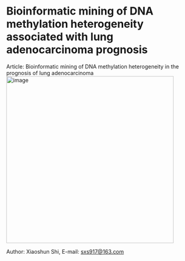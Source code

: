 # Bioinformatic mining of DNA methylation heterogeneity associated with lung adenocarcinoma prognosis
Article: Bioinformatic mining of DNA methylation heterogeneity in the prognosis of lung adenocarcinoma 
<img width="441" alt="image" src="https://user-images.githubusercontent.com/43194769/158514337-3299f7bf-799e-4bb2-8862-b50760b2cff9.png">

Author: Xiaoshun Shi, E-mail: sxs917@163.com
